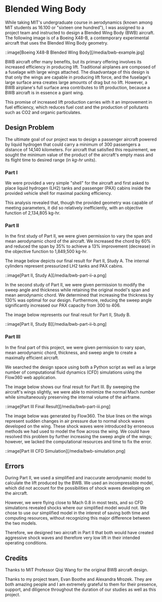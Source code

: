 # Blended Wing Body

While taking MIT's undergraduate course in aerodynamics (known among MIT students as 16.100 or "sixteen one hundred"), I was assigned to a project team and instructed to design a Blended Wing Body (BWB) aircraft.  The following image is of a Boeing X48-B, a contemporary experimental aircraft that uses the Blended Wing Body geometry.

::image[Boeing X48-B Blended Wing Body][/media/bwb-example.jpg]

BWB aircraft offer many benefits, but its primary offering involves its increased efficiency in producing lift.  Traditional airplanes are composed of a fuselage with large wings attached.  The disadvantage of this design is that only the wings are capable in producing lift force, and the fuselage's large surface area creates large amounts of drag but no lift.  However, a BWB airplane's full surface area contributes to lift production, because a BWB aircraft is in essence a giant wing.

This promise of increased lift production carries with it an improvement in fuel efficiency, which reduces fuel cost and the production of pollutants such as CO2 and organic particulates.

## Design Problem

The ultimate goal of our project was to design a passenger aircraft powered by liquid hydrogen that could carry a minimum of 300 passengers a distance of 14,140 kilometers.  For aircraft that satisfied this requirement, we sought the minimum value of the product of the aircraft's empty mass and its flight time to desired range (in _kg-hr_ units).

### Part I

We were provided a very simple "shell" for the aircraft and first asked to place liquid hydrogen (LH2) tanks and passenger (PAX) cabins inside the provided vehicle shell for maximal packing efficiency.

This analysis revealed that, though the provided geometry was capable of meeting parameters, it did so relatively inefficiently, with an objective function of 2,134,805 kg-hr.

### Part II

In the first study of Part II, we were given permission to vary the span and mean aerodynamic chord of the aircraft.  We increased the chord by 60% and reduced the span by 35% to achieve a 13% improvement (decrease) in the objective function to 1,849,500 kg-hr.

The image below depicts our final result for Part II, Study A.  The internal cylinders represent pressurized LH2 tanks and PAX cabins.

::image[Part II, Study A][/media/bwb-part-ii-a.png]

In the second study of Part II, we were given permission to modify the sweep angle and thickness while retaining the original model's span and mean aerodynamic chord.  We determined that increasing the thickness by 130% was optimal for our design.  Furthermore, reducing the sweep angle significantly increased our PAX capacity from 300 to 406.

The image below represents our final result for Part II, Study B.

::image[Part II, Study B][/media/bwb-part-ii-b.png]

### Part III

In the final part of this project, we were given permission to vary span, mean aerodynamic chord, thickness, and sweep angle to create a maximally efficient aircraft.

We searched the design space using both a Python script as well as a large number of computational fluid dynamics (CFD) simulations using the Flow360 web application.

The image below shows our final result for Part III.  By sweeping the aircraft's wings slightly, we were able to minimize the normal Mach number while simultaneously preserving the internal volume of the airframe.

::image[Part III Final Result][/media/bwb-part-iii.png]

The image below was generated by Flow360.  The blue lines on the wings represent sudden changes in air pressure due to normal shock waves developed on the wing.  These shock waves were introduced by erroneous methods we had used to model the flow across the wing.  We could have resolved this problem by further increasing the sweep angle of the wings; however, we lacked the computational resources and time to fix the error.

::image[Part III CFD Simulation][/media/bwb-simulation.png]

## Errors

During Part II, we used a simplified and inaccurate aerodynamic model to calculate the lift produced by the BWB.  We used an incompressible model, which did not account for the possibilities of shock waves developing on the aircraft.

However, we were flying close to Mach 0.8 in most tests, and so CFD simulations revealed shocks where our simplified model would not.  We chose to use our simplified model in the interest of saving both time and computing resources, without recognizing this major difference between the two models.

Therefore, we designed two aircraft in Part II that both would have created aggressive shock waves and therefore very low lift in their intended operating conditions.

## Credits

Thanks to MIT Professor Qiqi Wang for the original BWB aircraft design.

Thanks to my project team, Evan Boothe and Alexandra Mrozek.   They are both amazing people and I am extremely grateful to them for their presence, support, and diligence throughout the duration of our studies as well as this project.